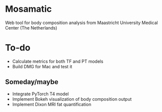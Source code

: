 # Mosamatic
Web tool for body composition analysis from Maastricht University Medical Center (The Netherlands)


# To-do
- Calculate metrics for both TF and PT models
- Build DMG for Mac and test it

## Someday/maybe
- Integrate PyTorch T4 model
- Implement Bokeh visualization of body composition output
- Implement Dixon MRI fat quantification